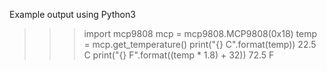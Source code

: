 Example output using Python3

>>> import mcp9808
>>> mcp = mcp9808.MCP9808(0x18)
>>> temp = mcp.get_temperature()
>>> print("{} C".format(temp))
22.5 C
>>> print("{} F".format((temp * 1.8) + 32))
72.5 F
>>> 
